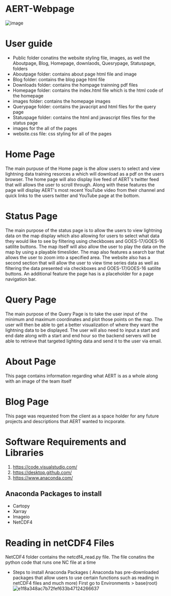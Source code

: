 # AERT-Webpage

![image](https://user-images.githubusercontent.com/58304673/112229708-d91bbc80-8c09-11eb-8701-00aff7b28bdc.png)

# User guide
* Public folder conatins the website styling file, images, as well the Aboutpage, Blog, Homepage, downlaods, Quesrypage, Statuspage, folders 
* Aboutpage folder: contains about page html file and image
* Blog folder: contains the blog page html file
* Downloads folder: contains the hompage trainning pdf files
* Homepage folder: contains the index.html file which is the html code of the homepage
* images folder: contains the homepage images
* Querypage folder: contains the javacript and html files for the query page
* Statuspage folder: contains the html and javascript files files for the status page
* images for the all of the pages
* website.css file: css styling for all of the pages

# Home Page
The main purpuse of the Home page is the allow users to select and view lightning data training resorces a which will download as a pdf on the users browser. The home page will also display live feed of AERT's twitter feed that will allows the user to scroll through. Along with these features the page will display AERT's most recent YouTube video from their channel and quick links to the users twitter and YouTube page at the bottom. 

# Status Page
The main purpose of the status page is to allow the users to view lightning data on the map display which also allowing for users to select what data they would like to see by filtering using checkboxes and GOES-17/GOES-16 satilite buttons. The map itself will also allow the user to play the data on the map by using a playable timeslider. The map also features a search bar that allows the user to zoom into a specified area. The website also has a second section that will allow the user to view time series data as well as filtering the data presented via checkboxes and GOES-17/GOES-16 satilite buttons. An additional feature the page has is a placeholder for a page navigation bar.

# Query Page

The main purpose of the Query Page is to take the user input of the minimum and maximum coordinates and plot those points on the map. The user will then be able to get a better visualization of where they want the lightning data to be displayed. The user will also need to input a start and end date along with a start and end hour so the backend servers will be able to retrieve that targeted lighting data and send it to the user via email.

# About Page

This page contains information regarding what AERT is as a whole along with an image of the team itself

# Blog Page

This page was requested from the client as a space holder for any future projects and descriptions that AERT wanted to incporate.

# Software Requirements and Libraries
1. https://code.visualstudio.com/
2. https://desktop.github.com/
3. https://www.anaconda.com/
## Anaconda Packages to install
* Cartopy
* Xarray
* Imageio
* NetCDF4

# Reading in netCDF4 Files
NetCDF4 folder contains the netcdf4_read.py file. The file conatins the python code that runs one NC file at a time

* Steps to install Anaconda Packages ( Anaconda has pre-downloaded packages that allow users to use certain functions such as reading in netCDF4 files and much more)
First go to Environments > base(root) 
![e1f8a348ac7b72fef633b47124266637](https://user-images.githubusercontent.com/58304673/118041415-c3409300-b340-11eb-95fd-25cc57fa236b.png)



